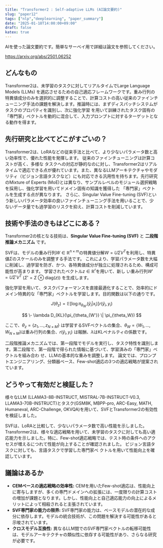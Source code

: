 ```yaml
---
title: "Transformer2 : Self-adaptive LLMs (AI論文要約)"
slug: "paper12"
tags: ["nlp","deeplearning", "paper_summary"]
date: "2025-01-18T14:00:00+09:00"
draft: false
katex: true
---
```


AIを使った論文要約です。簡単なサーベイ用で詳細は論文を参照してください。

https://arxiv.org/abs/2501.06252

## どんなもの

Transformer2は、未学習のタスクに対してリアルタイムでLarge Language Models (LLMs) を適応させるための自己適応フレームワークです。重み行列の特異値成分のみを選択的に調整することで、計算コストの高い従来のファインチューニング手法の課題を解決します。推論時には、まずディスパッチシステムがタスクのプロパティを識別し、次に強化学習 を用いて訓練されたタスク固有の「専門家」ベクトルを動的に混合して、入力プロンプトに対するターゲットとなる動作を得ます。


## 先行研究と比べてどこがすごいの？

Transformer2は、LoRAなどの従来手法と比べて、より少ないパラメータ数と高い効率性で、優れた性能を発揮します。  従来のファインチューニングは計算コストが高く、多様な タスクへの対応が静的なのに対し、Transformer2はリアルタイムで適応できる点が優れています。また、異なるLLMアーキテクチャやモダリティ（ビジョン言語タスクなど）にも対応できる汎用性を持ちます。先行研究のMixture of Experts (MoE)とは異なり、サンプルレベルのモジュール選択戦略を採用し、強化学習を用いてドメイン固有の知識を獲得した 「専門家」ベクトルを生成する点が異なります。  さらに、Singular Value Fine-tuning (SVF)という新しいパラメータ効率の良いファインチューニング手法を用いることで、少 ないデータ量でも過学習のリスクを抑え、計算コストを削減しています。


## 技術や手法のきもはどこにある？

Transformer2の核となる技術は、**Singular Value Fine-tuning (SVF)** と **二段階推論メカニズム** です。

SVFは、モデルの重み行列$W \in \mathbb{R}^{n \times m}$の特異値分解$W = U\Sigma V^T$を利用し、特異値$\Sigma$のスケールのみを調整する手法です。  これにより、学習パラメータ数を大幅に削減し、過学習を防ぎ、かつ、各特異値成分が独立に処理されるため、構成可能性が高まります。  学習されたベクトル$z \in \mathbb{R}^r$を用いて、新し い重み行列$W' = U\Sigma'V^T$ ($\Sigma' = \Sigma \otimes \text{diag}(z)$) を生成します。

強化学習を用いて、タスクパフォーマンスを直接最適化することで、効率的にドメイン特異的な「専門家」ベクトルを学習します。目的関数は以下の通りです。



$$
J(\theta_z) = \mathbb{E} \left[ \log \pi_{\theta_{W'}}(\hat{y}_i | x_i) \right] r(\hat{y}_i, y_i)
$$

$$
\- \lambda D_{KL}(\pi_{\theta_{W'}} \| \pi_{\theta_W})
$$

ここで、$\theta_z = \{z_1, \dots, z_{N \times M}\}$ は学習するSVFベクトルの集合、$\theta_W = \{W_1, \dots, W_{N \times M}\}$は重み行列の集合、$r(\hat{y}_i, y_i)$ は報酬、$\lambda$はKLペナルティの係数です。


二段階推論メカニズムでは、第一段階でモデルを実行し、タスク特性を識別します。第二段階で、第一段階で得られた情報に基づいて、学習済みの「専門家」ベクトルを組み合わ せ、LLMの基本的な重みを調整します。  論文では、プロンプトエンジニアリング、分類器ベース、Few-shot適応の3つの適応戦略が提案されています。


## どうやって有効だと検証した？

様々なLLM (LLAMA3-8B-INSTRUCT, MISTRAL-7B-INSTRUCT-V0.3, LLAMA3-70B-INSTRUCT)とタスク(GSM8K, MBPP-pro, ARC-Easy, MATH, Humaneval, ARC-Challenge, OKVQA)を用いて、SVFとTransformer2の有効性を検証しました。

SVFは、LoRAと比較して、少ないパラメータ数で高い性能を示しました。Transformer2は、様々な適応戦略を用いて、未学習のタスクに対しても高い適応能力を示しました。特に、Few-shot適応戦略では、テスト時の条件へのアクセスが増えるにつれて性能が向上することが確認されました。  ビジョン言語タスクに対しても、言語タスクで学習した専門家ベ クトルを用いて性能向上を確認しています。


## 議論はあるか

* **CEMベースの適応戦略の効率性:**  CEMを用いたFew-shot適応は、性能向上に寄与しますが、多くの専門ドメインへの拡張には、一度限りの計算コストの増加が課題となります。しかし、性能向上と自己適応能力の向上によるメリットによって相殺されると主張されています。
* **SVF専門家の能力の限界:** SVF専門家の能力は、ベースモデルの潜在的な成分に依存します。モデルの統合技術が、この問題を解決する可能性があると示唆されています。
* **クロスモデル互換性:** 異なるLLM間でのSVF専門家ベクトルの転移可能性は、モデルアーキテクチャの類似性に依存する可能性があり、さらなる研究が必要です。